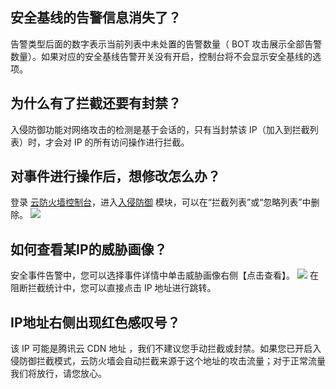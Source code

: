 ## 安全基线的告警信息消失了？
告警类型后面的数字表示当前列表中未处置的告警数量（ BOT 攻击展示全部告警数量）。如果对应的安全基线告警开关没有开启，控制台将不会显示安全基线的选项。
## 为什么有了拦截还要有封禁？
入侵防御功能对网络攻击的检测是基于会话的，只有当封禁该 IP（加入到拦截列表）时，才会对 IP 的所有访问操作进行拦截。
## 对事件进行操作后，想修改怎么办？
登录 [云防火墙控制台](https://console.cloud.tencent.com/cfw/warncenter)，进入[入侵防御](https://console.cloud.tencent.com/cfw/ips)  模块，可以在“拦截列表”或“忽略列表”中删除。
![](https://main.qcloudimg.com/raw/69af66073c7b1d48f93e14eb695051a0.jpg)
## 如何查看某IP的威胁画像？
安全事件告警中，您可以选择事件详情中单击威胁画像右侧【点击查看】。
![](https://main.qcloudimg.com/raw/e3d2d37138335326cd798e9444164e11.png)
在阻断拦截统计中，您可以直接点击 IP 地址进行跳转。
## IP地址右侧出现红色感叹号？
该 IP 可能是腾讯云 CDN 地址 ，我们不建议您手动拦截或封禁。如果您已开启入侵防御拦截模式，云防火墙会自动拦截来源于这个地址的攻击流量；对于正常流量我们将放行，请您放心。
